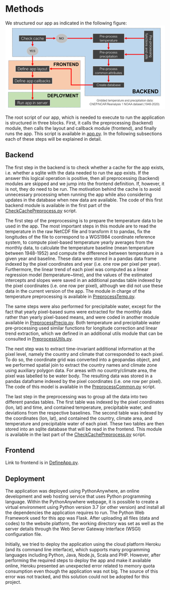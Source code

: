 # Methods

We structured our app as indicated in the following figure:
![alt text](figures/workflow.png?raw=true)

The root script of our app, which is needed to execute to run the application is structured in three blocks. First, it calls the preprocessing (backend) module, then calls the layout and callback module (frontend), and finally runs the app. This script is available in [app.py](https://github.com/carlesmila/GeotechClimateChange/blob/master/app.py). In the following subsections each of these steps will be explained in detail.

## Backend

The first step in the backend is to check whether a cache for the app exists, i.e. whether a sqlite with the data needed to run the app exists. If the answer this logical operation is positive, then all preprocessing (backend) modules are skipped and we jump into the frontend definition. If, however, it is not, they do need to be run. The motivation behind the cache is to avoid unnecessary processing when running the app while also considering updates in the database when new data are available. The code of this first backend module is available in the first part of the [CheckCachePreprocess.py](https://github.com/carlesmila/GeotechClimateChange/blob/master/CheckCachePreprocess.py) script.

The first step of the preprocessing is to prepare the temperature data to be used in the app. The most important steps in this module are to read the temperature in the raw NetCDF file and transform it to pandas, fix the longitudes of the file to correspond to a WGS1984 coordinate reference system, to compute pixel-based temperature yearly averages from the monthly data, to calculate the temperature baseline (mean temperature between 1948-1952) and compute the difference between temperature in a given year and baseline. These data were stored in a pandas data frame indexed by the pixel coordinates and year (i.e. one row per pixel per year). Furthermore, the linear trend of each pixel was computed as a linear regression model (temperature~time), and the values of the estimated intercepts and slopes were saved in an additional pandas table indexed by the pixel coordinates (i.e. one row per pixel), although we did not use these data in the current version of the app. The module in charge of the temperature preprocessing is available in [PreprocessTemp.py](https://github.com/carlesmila/GeotechClimateChange/blob/master/PreprocessTemp.py). 

The same steps were also performed for precipitable water, except for the fact that yearly pixel-based sums were extracted for the monthly data rather than yearly pixel-based means, and were coded in another module available in [PreprocessPrecip.py](https://github.com/carlesmila/GeotechClimateChange/blob/master/PreprocessPrecip.py). Both temperature and precipitable water pre-processing used similar functions for longitude correction and linear trend extraction, which we defined in an additional utils module that can be consulted in [PreprocessUtils.py](https://github.com/carlesmila/GeotechClimateChange/blob/master/PreprocessUtils.py).

The next step was to extract time-invariant additional information at the pixel level, namely the country and climate that corresponded to each pixel. To do so, the coordinate grid was converted into a geopandas object, and we performed spatial join to extract the country names and climate zone using auxiliary polygon data. For areas with no country/climate area, the pixel was labelled to be water body. The resulting data was stored in a pandas dataframe indexed by the pixel coordinates (i.e. one row per pixel). The code of this model is available in the [PreprocessCommon.py](https://github.com/carlesmila/GeotechClimateChange/blob/master/PreprocessCommon.py) script.

The last step in the preprocessing was to group all the data into two different pandas tables. The first table was indexed by the pixel coordinates (lon, lat) and time, and contained temperature, precipitable water, and deviations from the respective baselines. The second table was indexed by the coordinates (lon, lat), and contained the country, climate area, and temperature and precipitable water of each pixel. These two tables are then stored into an sqlite database that will be read in the frontend. This module is available in the last part of the [CheckCachePreprocess.py](https://github.com/carlesmila/GeotechClimateChange/edit/master/documentation/methods.md) script.

## Frontend

Link to frontend is in [DefineApp.py](https://github.com/carlesmila/GeotechClimateChange/blob/master/DefineApp.py).

## Deployment

The application was deployed using PythonAnywhere, an online development and web hosting service that uses Python programming language. Within the PythonAnywhere webpage, it is possible to create a virtual environment using Python version 3.7 (or other version) and install all the dependencies the application requires to run. The Python Web Framework used for this app was Flask. After uploading all files (data and codes) to the website platform, the working directory was set as well as the server details through the Web Server Gateway Interface (WSGI) configuration file.

Initially, we tried to deploy the application using the cloud platform Heroku (and its command line interface), which supports many programming languages including Python, Java, Node.js, Scala and PHP. However, after performing the required steps to deploy the app and make it available online, Heroku presented an unexpected error related to memory quota consumption even though the application was not big. The source of this error was not tracked, and this solution could not be adopted for this project.
